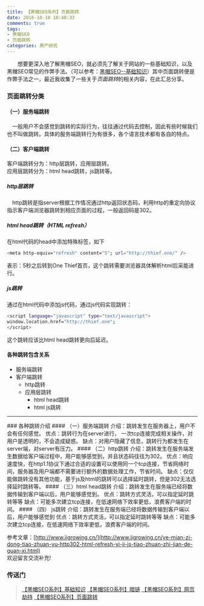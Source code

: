 ```yaml
---
title: 【黑帽SEO系列】页面跳转
date: 2016-10-10 10:48:33
comments: true
tags: 
- 黑帽SEO
- 页面跳转
categories: 黑产研究
---
```


　　想要更深入地了解黑帽SEO，就必须先了解关于网站的一些基础知识，以及黑帽SEO常见的作弊手法。（可以参考：[黑帽SEO--基础知识](http://thief.one/2016/10/09/%E9%BB%91%E5%B8%BDSEO%E2%80%94%E2%80%94%E5%9F%BA%E7%A1%80%E7%9F%A5%E8%AF%86/)）其中页面跳转便是作弊手法之一，最近我收集了一些关于*页面跳转*的相关内容，在此汇总分享。
<!--more-->
### 页面跳转分类
#### （一）服务端跳转
　一般用户不会感觉到跳转的实际行为，往往通过代码去控制，因此有些时候我们也不叫做跳转。具体的服务端跳转行为有很多，各个语言技术都有各自的特点。
#### （二）客户端跳转
客户端跳转分为：http层跳转，应用层跳转。    
应用层跳转分为：html head跳转，js跳转等。

##### http层跳转
　http跳转是指server根据工作情况通过http返回状态码，利用http的重定向协议指示客户端浏览器跳转到相应页面的过程，一般返回码是302。
##### html head跳转（HTML refresh）
在html代码的head中添加特殊标签，如下
```bash
<meta http-equiv="refresh" content="5"; url="http://thief.one/" />
```
表示：5秒之后转到One Thief首页，这个跳转需要浏览器具体解析html后采能进行。

##### js跳转
通过在html代码中添加js代码，通过js代码实现跳转：
```bash
<script language="javascript" type="text/javascript">
window.location.href="http://thief.one";
</script>
```
这个跳转应该比html head跳转更向后延迟。

#### 各种跳转包含关系
* 服务端跳转
* 客户端跳转
	* http跳转
	* 应用层跳转
		* html head跳转
		* html js跳转

<hr>
### 各种跳转介绍
#### （一）服务端跳转
介绍：跳转发生在服务器上，用户不会有任何感觉。
优点：跳转行为在server进行， 一次tcp连接完成相关操作，对用户是透明的，不会造成疑惑。
缺点：对用户隐藏了信息，跳转行为都发生在server端，对server有压力。
#### （二）http跳转
介绍：跳转发生在服务端发生数据给客户端过程中，用户能够感觉到，并且状态码往往为302。
优点：响应速度快，在http1.1协议下通过合适的设置可以使用同一个tcp连接，节省网络时间，服务器及用户端都不需要进行额外的数据处理工作，节省时间。
缺点：仅仅能做跳转没有其他功能，基于js及html的跳转可以选择延时跳转，但是302无法选择延时跳转等。
#### （三）html head跳转
介绍：跳转发生在服务端已经将数据传输到客户端以后，用户能够感觉到。
优点：跳转方式灵活，可以指定延时跳转等等
缺点：可能多次建立tcp连接，在低速网络下效率更低，浪费客户端的时间。
#### （四） js跳转
介绍：跳转发生在服务端已经将数据传输到客户端以后，用户能够感觉到
优点：跳转方式灵活，可以指定延时跳转等等
缺点：可能多次建立tcp连接，在低速网络下效率更低，浪费客户端的时间。


参考文章：[http://www.iigrowing.cn/](http://www.iigrowing.cn/ye-mian-zi-dong-tiao-zhuan-yu-http302-html-refresh-yi-ji-js-tiao-zhuan-zhi-jian-de-guan-xi.html)  
欢迎留言交流补充!

### 传送门

>[【黑帽SEO系列】基础知识](http://thief.one/2016/10/09/%E9%BB%91%E5%B8%BDSEO%E4%B9%8B%E5%9F%BA%E7%A1%80%E7%9F%A5%E8%AF%86/)
[【黑帽SEO系列】暗链](http://thief.one/2016/10/12/%E9%BB%91%E5%B8%BDSEO%E4%B9%8B%E6%9A%97%E9%93%BE/)
[【黑帽SEO系列】网页劫持](http://thief.one/2016/10/12/%E9%BB%91%E5%B8%BDSEO%E4%B9%8B%E7%BD%91%E9%A1%B5%E5%8A%AB%E6%8C%81/)
[【黑帽SEO系列】页面跳转](http://thief.one/2016/10/10/%E9%BB%91%E5%B8%BDSEO%E4%B9%8B%E9%A1%B5%E9%9D%A2%E8%B7%B3%E8%BD%AC/)



